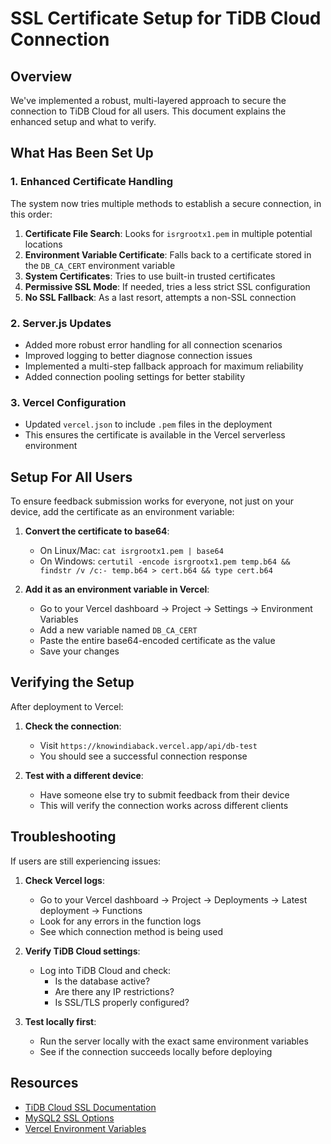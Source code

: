 # SSL Certificate Setup for TiDB Cloud Connection

## Overview

We've implemented a robust, multi-layered approach to secure the connection to TiDB Cloud for all users. This document explains the enhanced setup and what to verify.

## What Has Been Set Up

### 1. Enhanced Certificate Handling

The system now tries multiple methods to establish a secure connection, in this order:

1. **Certificate File Search**: Looks for `isrgrootx1.pem` in multiple potential locations
2. **Environment Variable Certificate**: Falls back to a certificate stored in the `DB_CA_CERT` environment variable
3. **System Certificates**: Tries to use built-in trusted certificates
4. **Permissive SSL Mode**: If needed, tries a less strict SSL configuration
5. **No SSL Fallback**: As a last resort, attempts a non-SSL connection

### 2. Server.js Updates

- Added more robust error handling for all connection scenarios
- Improved logging to better diagnose connection issues
- Implemented a multi-step fallback approach for maximum reliability
- Added connection pooling settings for better stability

### 3. Vercel Configuration

- Updated `vercel.json` to include `.pem` files in the deployment
- This ensures the certificate is available in the Vercel serverless environment

## Setup For All Users

To ensure feedback submission works for everyone, not just on your device, add the certificate as an environment variable:

1. **Convert the certificate to base64**:
   - On Linux/Mac: `cat isrgrootx1.pem | base64`
   - On Windows: `certutil -encode isrgrootx1.pem temp.b64 && findstr /v /c:- temp.b64 > cert.b64 && type cert.b64`

2. **Add it as an environment variable in Vercel**:
   - Go to your Vercel dashboard → Project → Settings → Environment Variables
   - Add a new variable named `DB_CA_CERT`
   - Paste the entire base64-encoded certificate as the value
   - Save your changes

## Verifying the Setup

After deployment to Vercel:

1. **Check the connection**:
   - Visit `https://knowindiaback.vercel.app/api/db-test`
   - You should see a successful connection response

2. **Test with a different device**:
   - Have someone else try to submit feedback from their device
   - This will verify the connection works across different clients

## Troubleshooting

If users are still experiencing issues:

1. **Check Vercel logs**:
   - Go to your Vercel dashboard → Project → Deployments → Latest deployment → Functions
   - Look for any errors in the function logs
   - See which connection method is being used

2. **Verify TiDB Cloud settings**:
   - Log into TiDB Cloud and check:
     - Is the database active?
     - Are there any IP restrictions?
     - Is SSL/TLS properly configured?

3. **Test locally first**:
   - Run the server locally with the exact same environment variables
   - See if the connection succeeds locally before deploying

## Resources

- [TiDB Cloud SSL Documentation](https://docs.pingcap.com/tidbcloud/secure-connections-to-serverless-tier-clusters)
- [MySQL2 SSL Options](https://github.com/sidorares/node-mysql2#ssl-options)
- [Vercel Environment Variables](https://vercel.com/docs/concepts/projects/environment-variables) 